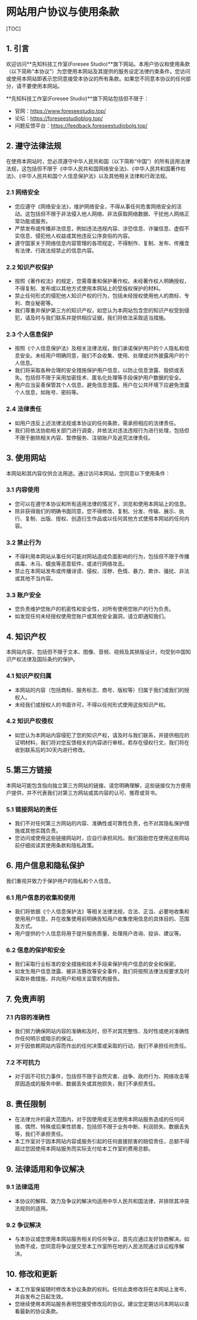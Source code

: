# 网站用户协议与使用条款

[TOC]

## 1. 引言

欢迎访问**先知科技工作室(Foresee Studio)**旗下网站。本用户协议和使用条款（以下简称“本协议”）为您使用本网站及其提供的服务设定法律约束条件。您访问或使用本网站即表示您同意接受本协议的所有条款。如果您不同意本协议的任何部分，请不要使用本网站。



**先知科技工作室(Foresee Studio)**旗下网站包括但不限于：

- 官网：https://www.foreseestudio.top/
- 论坛：https://foreseestudioblog.top/
- 问题反馈平台：https://feedback.foreseestudiobolg.top/

## 2. 遵守法律法规

在使用本网站时，您必须遵守中华人民共和国（以下简称“中国”）的所有适用法律法规，这包括但不限于《中华人民共和国网络安全法》、《中华人民共和国著作权法》、《中华人民共和国个人信息保护法》以及其他相关法律和行政法规。

### 2.1 网络安全

  - 您应遵守《网络安全法》，维护网络安全，不得从事任何危害网络安全的活动。这包括但不限于非法侵入他人网络、非法获取网络数据、干扰他人网络正常功能或服务。
  - 严禁发布或传播非法信息，例如违法违规内容、涉恐信息、诈骗信息、虚假不实信息、侵犯他人权益或其他违反公序良俗的内容。
  - 遵守国家关于网络信息内容管理的各项规定，不得制作、复制、发布、传播含有法律、行政法规禁止的信息内容。

### 2.2 知识产权保护

  - 按照《著作权法》的规定，您需尊重和保护著作权。未经著作权人明确授权，不得复制、发布或以其他方式使用本网站上的受版权保护的材料。
  - 禁止任何形式的侵犯他人知识产权的行为，包括未经授权使用他人的商标、专利、商业秘密等。
  - 我们尊重并保护第三方的知识产权，如您认为本网站包含您的知识产权受到侵犯，请及时与我们联系并提供相应证据，我们将依法采取适当措施。

  ### 2.3 个人信息保护

  - 按照《个人信息保护法》及相关法律法规，我们承诺保护用户的个人隐私和信息安全。未经用户明确同意，我们不会收集、使用、处理或对外披露用户的个人信息。
  - 我们将采取各种合理的安全措施保护用户信息，以防止信息泄露、毁损或丢失。包括但不限于采用加密技术、匿名化处理等手段保护用户数据的安全。
  - 用户应当妥善保管其个人信息，避免信息泄露。用户在公共环境下应避免泄露个人信息，如账号、密码等。

  ### 2.4 法律责任

  - 如用户违反上述法律法规或本协议的任何条款，需承担相应的法律责任。
  - 我们将依法协助相关部门进行调查，并依法对违法违规行为进行处理，包括但不限于删除相关内容、暂停服务、注销账户及追究法律责任。

## 3. 使用网站

本网站和其内容仅供合法用途。通过访问本网站，您同意以下使用条件：

### 3.1 内容使用

- 您可以在遵守本协议和所有适用法律的情况下，浏览和使用本网站上的信息。
- 除非获得我们的明确书面同意，您不得修改、复制、分发、传输、展示、执行、复制、出版、授权、创造衍生作品或以任何其他方式使用本网站的任何内容。

### 3.2 禁止行为

- 不得利用本网站从事任何可能对网站造成负面影响的行为，包括但不限于传播病毒、木马、蠕虫等恶意软件，或进行网络攻击。
- 禁止在本网站发布或传播诽谤、侵权、淫秽、色情、暴力、欺诈、骚扰、非法或其他不当内容。

### 3.3 账户安全

- 您负责维护您账户的机密性和安全性，对所有使用您账户的行为负责。
- 如发现任何未经授权使用您账户或其他安全漏洞，请立即通知我们。

## 4. 知识产权

本网站内容，包括但不限于文本、图像、音频、视频及其排版设计，均受到中国知识产权法律及国际条约的保护。

### 4.1 知识产权归属

- 本网站的内容（包括商标、服务标志、商号、版权等）归属于我们或我们的授权人。
- 未经我们或授权人的书面许可，不得以任何形式使用这些知识产权。

### 4.2 知识产权侵权

- 如您认为本网站内容侵犯了您的知识产权，请及时与我们联系，并提供相应的证明材料，我们将对您反馈相关的内容进行审核，若存在侵权行文，我们将在收到联系后的30天内进行修改。

## 5.第三方链接

本网站可能包含指向独立第三方网站的链接。请您明确理解，这些链接仅为方便用户提供，并不代表我们对第三方网站或其内容的认可、推荐或背书。

### 5.1 链接网站的责任

- 我们不对任何第三方网站的内容、准确性或可靠性负责，也不对其隐私保护措施或其他实践负责。
- 您访问或使用这些链接网站时，应自行承担风险。我们鼓励您在使用这些网站前仔细阅读其使用条款和隐私政策。

## 6. 用户信息和隐私保护

我们重视并致力于保护用户的隐私和个人信息。

### 6.1 用户信息的收集和使用

- 我们将依据《个人信息保护法》等相关法律法规，合法、正当、必要地收集和使用用户信息，并在收集使用前明确告知用户收集使用信息的具体目的、范围及方式。
- 用户提供的个人信息将用于提升服务质量、处理用户咨询、投诉、建议等。

### 6.2 信息的保护和安全

- 我们采取行业标准的安全措施和技术手段来保护用户信息的安全和保密。
- 如发生用户信息泄露、被非法篡改等安全事件，我们将按照法律法规要求及时采取补救措施，并向用户和相关监管机构报告。

## 7. 免责声明

### 7.1 内容的准确性

- 我们努力确保网站内容的准确和及时，但不对其完整性、及时性或绝对准确性作任何明示或暗示的保证。
- 对于因依赖网站内容而作出的任何决策或采取的行动，我们不承担任何责任。

### 7.2 不可抗力

- 对于因不可抗力事件，包括但不限于自然灾害、战争、政府行为、网络攻击等原因造成的服务中断、数据丢失或其他损失，我们不承担责任。

## 8. 责任限制

- 在法律允许的最大范围内，对于因使用或无法使用本网站服务造成的任何间接、偶然、特殊或后果性损害，包括但不限于业务中断、利润损失、数据丢失等，我们不承担责任。
- 本工作室对于因本网站内容或服务引起的任何直接损害的赔偿责任，总额不得超过您因使用本网站服务而实际支付给本工作室的费用总额。

## 9. 法律适用和争议解决

### 9.1 法律适用

- 本协议的解释、效力及争议的解决均适用中华人民共和国法律，并排除其冲突法规则的适用。

### 9.2 争议解决

- 与本协议或您使用本网站服务相关的任何争议，首先应通过友好协商解决。如协商不成，您同意将争议提交至本工作室所在地的人民法院通过诉讼程序解决。

## 10. 修改和更新

- 本工作室保留随时修改本协议条款的权利。任何此类修改将在本网站上发布，并自发布之日起生效。
- 您继续使用本网站服务表明您接受修改后的协议。建议您定期访问本网站以查看最新的协议条款。